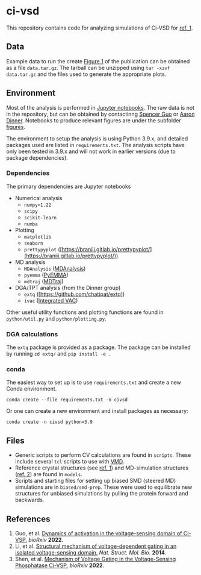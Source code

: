 # ci-vsd

This repository contains code for analyzing simulations of Ci-VSD for [ref. 1][1].

## Data
Example data to run the create [Figure 1](./notebooks/figures/FIG1_S4.ipynb) of the publication can
be obtained as a file `data.tar.gz`. The tarball can be unzipped using `tar -xzvf data.tar.gz`
and the files used to generate the appropriate plots.

## Environment
Most of the analysis is performed in [Jupyter notebooks](./notebooks/). The raw data
is not in the repository, but can be obtained by contactinng [Spencer Guo](mailto:scguo@uchicago.edu)
or [Aaron Dinner](mailto:dinner@uchicago.edu). Notebooks to produce relevant figures are under the 
subfolder [figures](./notebooks/figures). 

The environment to setup the analysis is using Python 3.9.x, and detailed
packages used are listed in `requirements.txt`.
The analysis scripts have only been tested in 3.9.x and will not work in earlier versions (due to 
package dependencies).

### Dependencies
The primary dependencies are Jupyter notebooks
- Numerical analysis
    - `numpy<1.22`
    - `scipy`
    - `scikit-learn`
    - `numba`
- Plotting
    - `matplotlib`
    - `seaborn`
    - `prettypyplot` ([https://braniii.gitlab.io/prettypyplot/](https://braniii.gitlab.io/prettypyplot/))
- MD analysis
    - `MDAnalysis` ([MDAnalysis](https://www.mdanalysis.org/))
    - `pyemma` ([PyEMMA](http://www.emma-project.org/))
    - `mdtraj` ([MDTraj](https://www.mdtraj.org/))
- DGA/TPT analysis (from the Dinner group)
    - `extq` ([https://github.com/chatipat/extq])
    - `ivac` ([Integrated VAC](https://github.com/chatipat/ivac))

Other useful utility functions and plotting functions are found in 
`python/util.py` and `python/plotting.py`.

### DGA calculations
The `extq` package is provided as a package. The package can be installed
by running `cd extq/` and `pip install -e .`

### conda
The easiest way to set up is to use `requirements.txt` and create a new
Conda environment.
```
conda create --file requirements.txt -n civsd
```
Or one can create a new environment and install packages as necessary:
```
conda create -n civsd python=3.9
```

## Files
- Generic scripts to perform CV calculations are found in `scripts`.
These include several `tcl` scripts to use with [VMD](https://www.ks.uiuc.edu/Research/vmd/).
- Reference crystal structures (see [ref. 1][1]) and MD-simulation structures ([ref. 2][2]) are found in `models`.
- Scripts and starting files for setting up biased SMD (steered MD) simulations are in `biased/smd-prep`.
These were used to equilibrate new structures for unbiased simulations by pulling the protein forward and backwards.


## References
1. Guo, et al. [Dynamics of activation in the voltage-sensing domain of Ci-VSP.][1] *bioRxiv* **2022**.
1. Li, et al. [Structural mechanism of voltage-dependent gating in an isolated voltage-sensing domain.][2] *Nat. Struct. Mol. Bio.* **2014**.
1. Shen, et al. [Mechanism of Voltage Gating in the Voltage-Sensing Phosphatase Ci-VSP.][3] *bioRxiv* **2022**. 

[1]: https://www.biorxiv.org/content/10.1101/2022.12.19.521128v2
[2]: http://www.nature.com/articles/nsmb.2768
[3]: https://www.biorxiv.org/content/10.1101/2022.02.17.480971v1
